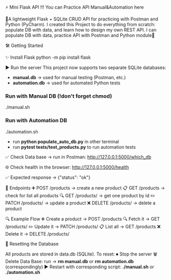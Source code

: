 ⚡️ Mini Flask API !!! You can Practice API Manual&Automation here

🚀A lightweight Flask + SQLite CRUD API for practicing with Postman and Python (PyCharm).
I created this Project to do everything from scratch: populate DB with data,
and learn how to design my own REST API. I can populate DB with data,
practice API with Postman and Python <requets> module🚀


🛠 Getting Started

✨ Install Flask
python -m pip install flask

▶️ Run the server
This project now supports two separate SQLite databases:
- **manual.db** → used for manual testing (Postman, etc.)
- **automation.db** → used for automated Python tests 

### Run with Manual DB (!don't forget chmod)
./manual.sh

### Run with Automation DB
./automation.sh
- run **python populate_auto_db.py** in other terminal
- run **pytest tests/test_products.py** to run automation tests

✅ Check Data base → run in Postman: http://127.0.0.1:5000/which_db

🌐 Check health in the browser: http://127.0.0.1:5000/health

✅ Expected response → {"status": "ok"} 


📌 Endpoints
➕ POST /products → create a new product
📋 GET /products → check for list all products
🔍 GET /products/<id> → get one product by id
✏️ PATCH /products/<id> → update a product
❌ DELETE /products/<id> → delete a product


🔍 Example Flow
➕ Create a product → POST /products
🔍 Fetch it → GET /products/<id>
✏️ Update it → PATCH /products/<id>
📋 List all → GET /products
❌ Delete it → DELETE /products/<id>

🧹 Resetting the Database

All products are stored in data.db (SQLite).
To reset:
⏹ Stop the server
🗑 Delete Data Base: run -> **rm manual.db** or **rm automation.db** (correspondingly)
▶️ Restart with corresponding script: **./manual.sh** or **./automation.sh**
